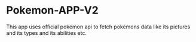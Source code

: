 # Pokemon-APP-V2
This app uses official pokemon api to fetch pokemons data like its pictures and its types and its abilities etc.
